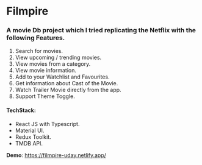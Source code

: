 # Filmpire

### A movie Db project which I tried replicating the Netflix with the following Features.
1) Search for movies.
2) View upcoming / trending movies.
3) View movies from a category.
4) View movie information.
5) Add to your Watchlist and Favourites.
6) Get information about Cast of the Movie.
7) Watch Trailer Movie directly from the app.
8) Support Theme Toggle.


#### TechStack:
- React JS with Typescript.
- Material UI.
- Redux Toolkit.
- TMDB API.

**Demo**: https://filmpire-uday.netlify.app/
